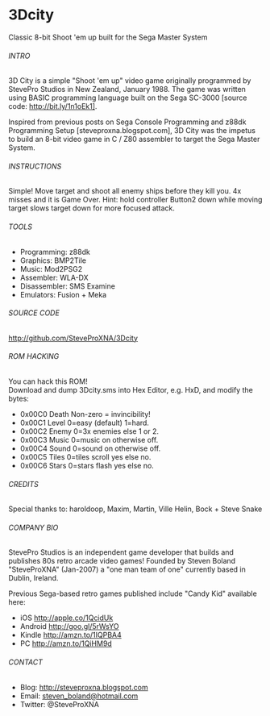 # 3Dcity
Classic 8-bit Shoot 'em up built for the Sega Master System

###### INTRO
3D City is a simple "Shoot 'em up" video game originally programmed by StevePro Studios in New Zealand, January 1988.
The game was written using BASIC programming language built on the Sega SC-3000 [source code: http://bit.ly/1n1oEk1].

Inspired from previous posts on Sega Console Programming and z88dk Programming Setup [steveproxna.blogspot.com],
3D City was the impetus to build an 8-bit video game in C / Z80 assembler to target the Sega Master System.


###### INSTRUCTIONS
Simple!	Move target and shoot all enemy ships before they kill you.  4x misses and it is Game Over.
Hint: 	hold controller Button2 down while moving target slows target down for more focused attack.


###### TOOLS
- Programming:	z88dk
- Graphics:	    BMP2Tile
- Music:		    Mod2PSG2
- Assembler:	  WLA-DX
- Disassembler:	SMS Examine
- Emulators: 	  Fusion + Meka


###### SOURCE CODE
http://github.com/SteveProXNA/3Dcity


###### ROM HACKING
You can hack this ROM!  
Download and dump 3Dcity.sms into Hex Editor, e.g. HxD, and modify the bytes:

- 0x00C0	Death	Non-zero = invincibility!
- 0x00C1	Level	0=easy (default)  1=hard.
- 0x00C2	Enemy	0=3x enemies else 1 or 2.
- 0x00C3	Music	0=music on otherwise off.
- 0x00C4	Sound	0=sound on otherwise off.
- 0x00C5	Tiles	0=tiles scroll yes else no.
- 0x00C6	Stars	0=stars flash yes else no.


###### CREDITS
Special thanks to: 
haroldoop, Maxim, Martin, Ville Helin, Bock + Steve Snake


###### COMPANY BIO
StevePro Studios is an independent game developer that builds and publishes 80s retro arcade video games!
Founded by Steven Boland "SteveProXNA" (Jan-2007) a "one man team of one" currently based in Dublin, Ireland.

Previous Sega-based retro games published include "Candy Kid" available here:
- iOS 		 http://apple.co/1QcidUk
- Android	 http://goo.gl/5rWsYO
- Kindle 	 http://amzn.to/1IQPBA4
- PC 		   http://amzn.to/1QiHM9d


###### CONTACT
- Blog:		 http://steveproxna.blogspot.com
- Email:	 steven_boland@hotmail.com
- Twitter: @SteveProXNA
